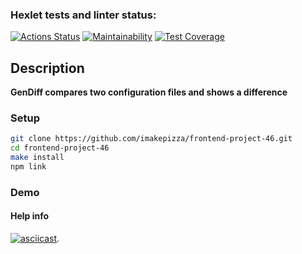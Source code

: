 ### Hexlet tests and linter status:
[![Actions Status](https://github.com/imakepizza/frontend-project-46/workflows/hexlet-check/badge.svg)](https://github.com/imakepizza/frontend-project-46/actions)
[![Maintainability](https://api.codeclimate.com/v1/badges/fcb6b884749b883cb693/maintainability)](https://codeclimate.com/github/imakepizza/frontend-project-46/maintainability)
[![Test Coverage](https://api.codeclimate.com/v1/badges/fcb6b884749b883cb693/test_coverage)](https://codeclimate.com/github/imakepizza/frontend-project-46/test_coverage)
## Description

**GenDiff compares two configuration files and shows a difference**

### Setup

```bash
git clone https://github.com/imakepizza/frontend-project-46.git
cd frontend-project-46
make install
npm link
```

### Demo

#### Help info

[![asciicast](https://asciinema.org/a/HfuTSpXJz80GMDclzIRj3qh3F.svg)](https://asciinema.org/a/HfuTSpXJz80GMDclzIRj3qh3F).


